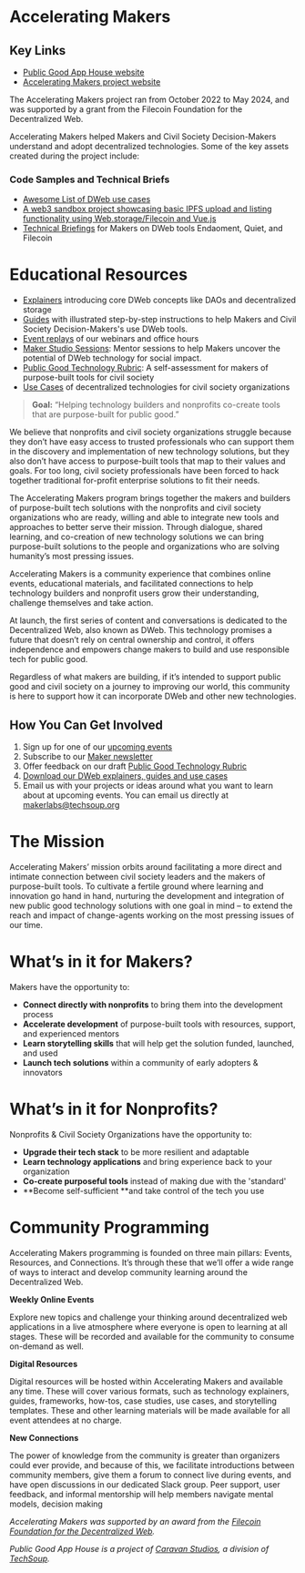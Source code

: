 # Accelerating Makers

## Key Links

* [Public Good App House website](https://www.publicgoodapphouse.org/)
* [Accelerating Makers project website](https://acceleratingmakers.publicgoodapphouse.org/)

The Accelerating Makers project ran from October 2022 to May 2024, and was supported by a grant from the Filecoin Foundation for the Decentralized Web.

Accelerating Makers helped Makers and Civil Society Decision-Makers understand and adopt decentralized technologies. Some of the key assets created during the project include:

### Code Samples and Technical Briefs
* [Awesome List of DWeb use cases](https://github.com/CaravanStudios/awesome)
* [A web3 sandbox project showcasing basic IPFS upload and listing functionality using Web.storage/Filecoin and Vue.js](https://github.com/CaravanStudios/web3-storage-vue)
* [Technical Briefings](https://github.com/CaravanStudios/PublicGoodAppHouse/tree/cbc296019b39c6e4bdd0e2a072d6090fcbdb5681/AcceleratingMakers/TechnicalBriefings) for Makers on DWeb tools Endaoment, Quiet, and Filecoin

# Educational Resources

* [Explainers](https://github.com/CaravanStudios/PublicGoodAppHouse/tree/cbc296019b39c6e4bdd0e2a072d6090fcbdb5681/AcceleratingMakers/DwebExplainers) introducing core DWeb concepts like DAOs and decentralized storage
* [Guides](https://github.com/CaravanStudios/PublicGoodAppHouse/tree/cbc296019b39c6e4bdd0e2a072d6090fcbdb5681/AcceleratingMakers/Guides) with illustrated step-by-step instructions to help Makers and Civil Society Decision-Makers's use DWeb tools.
* [Event replays](https://github.com/CaravanStudios/PublicGoodAppHouse/tree/cbc296019b39c6e4bdd0e2a072d6090fcbdb5681/AcceleratingMakers/Events) of our webinars and office hours
* [Maker Studio Sessions](https://acceleratingmakers.publicgoodapphouse.org/maker-studio-sessions): Mentor sessions to help Makers uncover the potential of DWeb technology for social impact.
* [Public Good Technology Rubric](https://github.com/CaravanStudios/PublicGoodAppHouse/tree/cbc296019b39c6e4bdd0e2a072d6090fcbdb5681/AcceleratingMakers/Rubric): A self-assessment for makers of purpose-built tools for civil society
*  [Use Cases](https://github.com/CaravanStudios/PublicGoodAppHouse/tree/cbc296019b39c6e4bdd0e2a072d6090fcbdb5681/AcceleratingMakers/UseCases) of decentralized technologies for civil society organizations

> **Goal:** “Helping technology builders and nonprofits co-create tools that are purpose-built for public good.”

We believe that nonprofits and civil society organizations struggle because they don’t have easy access to trusted professionals who can support them in the discovery and implementation of  new technology solutions, but they also don’t have access to purpose-built tools that map to their values and goals. For too long, civil society professionals have been forced to hack together traditional for-profit enterprise solutions to fit their needs.

The Accelerating Makers program brings together the makers and builders of purpose-built tech solutions with the nonprofits and civil society organizations who are ready, willing and able to integrate new tools and approaches to better serve their mission. Through dialogue, shared learning, and co-creation of new technology solutions we can bring purpose-built solutions to the people and organizations who are solving humanity’s most pressing issues.

Accelerating Makers is a community experience that combines online events, educational materials, and facilitated connections to help technology builders and nonprofit users grow their understanding, challenge themselves and take action.

At launch, the first series of content and conversations is dedicated to the Decentralized Web, also known as DWeb. This technology promises a future that doesn’t rely on central ownership and control, it offers independence and empowers change makers to build and use responsible tech for public good.

Regardless of what makers are building, if it’s intended to support public good and civil society on a journey to improving our world, this community is here to support how it can incorporate DWeb and other new technologies.

## How You Can Get Involved

1. Sign up for one of our [upcoming events](https://events.techsoup.org/public-good-app-house/)
2. Subscribe to our [Maker newsletter](https://page.techsoup.org/pgah-makers-subscribe)
3. Offer feedback on our draft [Public Good Technology Rubric](https://github.com/CaravanStudios/PublicGoodAppHouse/blob/main/AcceleratingMakers/PublicGoodTechnologyRubric.md)
4. [Download our DWeb explainers, guides and use cases](https://acceleratingmakers.publicgoodapphouse.org/resources)
5. Email us with your projects or ideas around what you want to learn about at upcoming events. You can email us directly at makerlabs@techsoup.org

# The Mission

Accelerating Makers’ mission orbits around facilitating a more direct and intimate connection between civil society leaders and the makers of purpose-built tools. To cultivate a fertile ground where learning and innovation go hand in hand, nurturing the development and integration of new public good technology solutions with one goal in mind – to extend the reach and impact of change-agents working on the most pressing issues of our time.

# What’s in it for Makers?

Makers have the opportunity to:

* **Connect directly with nonprofits** to bring them into the development process
* **Accelerate development** of purpose-built tools with resources, support, and experienced mentors
* **Learn storytelling skills** that will help get the solution funded, launched, and used
* **Launch tech solutions** within a community of early adopters & innovators

# What’s in it for Nonprofits?

Nonprofits & Civil Society Organizations have the opportunity to:

* **Upgrade their tech stack** to be more resilient and adaptable
* **Learn technology applications** and bring experience back to your organization 
* **Co-create purposeful tools** instead of making due with the 'standard'
* **Become self-sufficient **and take control of the tech you use

# Community Programming

Accelerating Makers programming is founded on three main pillars: Events, Resources, and Connections. It’s through these that we’ll offer a wide range of ways to interact and develop community learning around the Decentralized Web.

**Weekly Online Events**

Explore new topics and challenge your thinking around decentralized web applications in a live atmosphere where everyone is open to learning at all stages. These will be recorded and available for the community to consume on-demand as well.

**Digital Resources**

Digital resources will be hosted within Accelerating Makers and available any time. These will cover various formats, such as technology explainers, guides, frameworks, how-tos, case studies, use cases, and storytelling templates. These and other learning materials will be made available for all event attendees at no charge. 

**New Connections**

The power of knowledge from the community is greater than organizers could ever provide, and because of this, we facilitate introductions between community members, give them a forum to connect live during events, and have open discussions in our dedicated Slack group. Peer support, user feedback, and informal mentorship will help members navigate mental models, decision making


_Accelerating Makers was supported by an award from the ﻿[Filecoin Foundation for the Decentralized Web](https://ffdweb.org/)﻿._

_Public Good App House is a project of [Caravan Studios](https://www.caravanstudios.org/), a division of [TechSoup](http://www.techsoup.org)._
